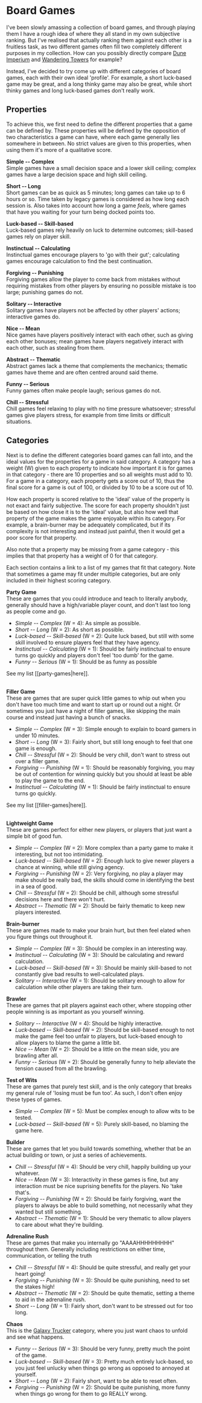# Board Games

I've been slowly amassing a collection of board games, and through playing them I have a rough idea of where they all stand in my own subjective ranking. But I've realised that actually ranking them against each other is a fruitless task, as two different games often fill two completely different purposes in my collection. How can you possibly directly compare [Dune Imperium](https://boardgamegeek.com/boardgame/316554/dune-imperium) and [Wandering Towers](https://boardgamegeek.com/boardgame/355483/wandering-towers) for example?

Instead, I've decided to try come up with different categories of board games, each with their own ideal 'profile'. For example, a short luck-based game may be great, and a long thinky game may also be great, while short thinky games and long luck-based games don't really work.

## Properties
To achieve this, we first need to define the different properties that a game can be defined by. These properties will be defined by the opposition of two characteristics a game can have, where each game generally lies somewhere in between. No strict values are given to this properties, when using them it's more of a qualitative score.

**Simple -- Complex**<br>
Simple games have a small decision space and a lower skill ceiling; complex games have a large decision space and high skill ceiling.

**Short -- Long**<br>
Short games can be as quick as 5 minutes; long games can take up to 6 hours or so. Time taken by legacy games is considered as how long each session is. Also takes into account how long a game *feels*, where games that have you waiting for your turn being docked points too.

**Luck-based -- Skill-based**<br>
Luck-based games rely heavily on luck to determine outcomes; skill-based games rely on player skill.

**Instinctual -- Calculating**<br>
Instinctual games encourage players to 'go with their gut'; calculating games encourage calculation to find the best continuation.

**Forgiving -- Punishing**<br>
Forgiving games allow the player to come back from mistakes without requiring mistakes from other players by ensuring no possible mistake is too large; punishing games do not.

**Solitary -- Interactive**<br>
Solitary games have players not be affected by other players' actions; interactive games do.

**Nice -- Mean**<br>
Nice games have players positively interact with each other, such as giving each other bonuses; mean games have players negatively interact with each other, such as stealing from them.

**Abstract -- Thematic**<br>
Abstract games lack a theme that complements the mechanics; thematic games have theme and are often centred around said theme.

**Funny -- Serious**<br>
Funny games often make people laugh; serious games do not.

**Chill -- Stressful**<br>
Chill games feel relaxing to play with no time pressure whatsoever; stressful games give players stress, for example from time limits or difficult situations.

## Categories
Next is to define the different categories board games can fall into, and the ideal values for the properties for a game in said category. A category has a weight (W) given to each property to indicate how important it is for games in that category - there are 10 properties and so all weights must add to 10. For a game in a category, each property gets a score out of 10, thus the final score for a game is out of 100, or divided by 10 to be a score out of 10.

How each property is scored relative to the 'ideal' value of the property is not exact and fairly subjective. The score for each property shouldn't just be based on how close it is to the 'ideal' value, but also how well that property of the game makes the game enjoyable within its category. For example, a brain-burner may be adequately complicated, but if its complexity is not interesting and instead just painful, then it would get a poor score for that property.

Also note that a property may be missing from a game category - this implies that that property has a weight of 0 for that category.

Each section contains a link to a list of my games that fit that category. Note that sometimes a game may fit under multiple categories, but are only included in their highest scoring category.

**Party Game**<br>
These are games that you could introduce and teach to literally anybody, generally should have a high/variable player count, and don't last too long as people come and go.
* *Simple -- Complex* (W = 4): As simple as possible.
* *Short -- Long* (W = 2): As short as possible.
* *Luck-based -- Skill-based* (W = 2): Quite luck based, but still with some skill involved to ensure players feel that they have agency.
* *Instinctual -- Calculating* (W = 1): Should be fairly instinctual to ensure turns go quickly and players don't feel 'too dumb' for the game.
* *Funny -- Serious* (W = 1): Should be as funny as possible

See my list [[party-games|here]].<br><br>

**Filler Game**<br>
These are games that are super quick little games to whip out when you don't have too much time and want to start up or round out a night. Or sometimes you just have a night of filler games, like skipping the main course and instead just having a bunch of snacks.
* *Simple -- Complex* (W = 3): Simple enough to explain to board gamers in under 10 minutes.
* *Short -- Long* (W = 3): Fairly short, but still long enough to feel that one game is enough.
* *Chill -- Stressful* (W = 2): Should be very chill, don't want to stress out over a filler game.
* *Forgiving -- Punishing* (W = 1): Should be reasonably forgiving, you may be out of contention for winning quickly but you should at least be able to play the game to the end.
* *Instinctual -- Calculating* (W = 1): Should be fairly instinctual to ensure turns go quickly.

See my list [[filler-games|here]].<br><br>

**Lightweight Game**<br>
These are games perfect for either new players, or players that just want a simple bit of good fun.
* *Simple -- Complex* (W = 2): More complex than a party game to make it interesting, but not too intimidating.
* *Luck-based -- Skill-based* (W = 2): Enough luck to give newer players a chance at winning, while still giving agency.
* *Forgiving -- Punishing* (W = 2): Very forgiving, no play a player may make should be really bad, the skills should come in identifying the best in a sea of good.
* *Chill -- Stressful* (W = 2): Should be chill, although some stressful decisions here and there won't hurt.
* *Abstract -- Thematic* (W = 2): Should be fairly thematic to keep new players interested.

**Brain-burner**<br>
These are games made to make your brain hurt, but then feel elated when you figure things out throughout it.
* *Simple -- Complex* (W = 3): Should be complex in an interesting way.
* *Instinctual -- Calculating* (W = 3): Should be calculating and reward calculation.
* *Luck-based -- Skill-based* (W = 3): Should be mainly skill-based to not constantly give bad results to well-calculated plays.
* *Solitary -- Interactive* (W = 1): Should be solitary enough to allow for calculation while other players are taking their turn.

**Brawler**<br>
These are games that pit players against each other, where stopping other people winning is as important as you yourself winning.
* *Solitary -- Interactive* (W = 4): Should be highly interactive.
* *Luck-based -- Skill-based* (W = 2): Should be skill-based enough to not make the game feel too unfair to players, but luck-based enough to allow players to blame the game a little bit.
* *Nice -- Mean* (W = 2): Should be a little on the mean side, you are brawling after all.
* *Funny -- Serious* (W = 2): Should be generally funny to help alleviate the tension caused from all the brawling.

**Test of Wits**<br>
These are games that purely test skill, and is the only category that breaks my general rule of 'losing must be fun too'. As such, I don't often enjoy these types of games.
* *Simple -- Complex* (W = 5): Must be complex enough to allow wits to be tested.
* *Luck-based -- Skill-based* (W = 5): Purely skill-based, no blaming the game here.

**Builder**<br>
These are games that let you build towards something, whether that be an actual building or town, or just a series of achievements.
* *Chill -- Stressful* (W = 4): Should be very chill, happily building up your whatever.
* *Nice -- Mean* (W = 3): Interactivity in these games is fine, but any interaction must be nice suprising benefits for the players. No 'take that's.
* *Forgiving -- Punishing* (W = 2): Should be fairly forgiving, want the players to always be able to build something, not necessarily what they wanted but still something.
* *Abstract -- Thematic* (W = 1): Should be very thematic to allow players to care about what they're building.

**Adrenaline Rush**<br>
These are games that make you internally go "AAAAHHHHHHHHH" throughout them. Generally including restrictions on either time, communication, or telling the truth
* *Chill -- Stressful* (W = 4): Should be quite stressful, and really get your heart going!
* *Forgiving -- Punishing* (W = 3): Should be quite punishing, need to set the stakes high!
* *Abstract -- Thematic* (W = 2): Should be quite thematic, setting a theme to aid in the adrenaline rush.
* *Short -- Long* (W = 1): Fairly short, don't want to be stressed out for too long.

**Chaos**<br>
This is the [Galaxy Trucker](https://boardgamegeek.com/boardgame/31481/galaxy-trucker) category, where you just want chaos to unfold and see what happens.
* *Funny -- Serious* (W = 3): Should be very funny, pretty much the point of the game.
* *Luck-based -- Skill-based* (W = 3): Pretty much entirely luck-based, so you just feel unlucky when things go wrong as opposed to annoyed at yourself.
* *Short -- Long* (W = 2): Fairly short, want to be able to reset often.
* *Forgiving -- Punishing* (W = 2): Should be quite punishing, more funny when things go wrong for them to go REALLY wrong.
